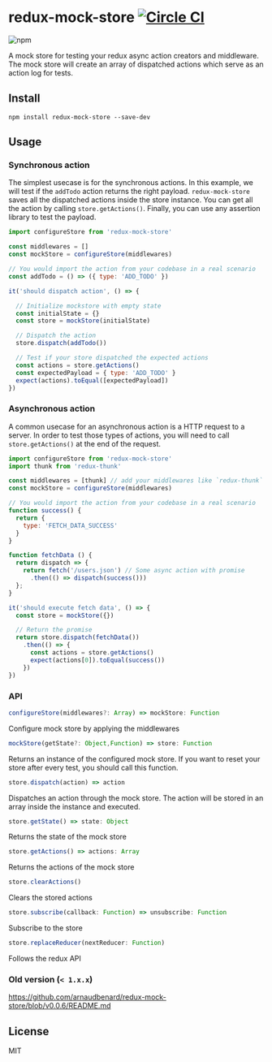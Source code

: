 # redux-mock-store [![Circle CI](https://circleci.com/gh/arnaudbenard/redux-mock-store/tree/master.svg?style=svg)](https://circleci.com/gh/arnaudbenard/redux-mock-store/tree/master)


![npm](https://nodei.co/npm/redux-mock-store.png?downloads=true&downloadRank=true&stars=true)

A mock store for testing your redux async action creators and middleware. The mock store will create an array of dispatched actions which serve as an action log for tests.

## Install

```
npm install redux-mock-store --save-dev
```

## Usage

### Synchronous action

The simplest usecase is for the synchronous actions. In this example, we will test if the `addTodo` action returns the right payload. `redux-mock-store` saves all the dispatched actions inside the store instance. You can get all the action by calling `store.getActions()`. Finally, you can use any assertion library to test the payload.

```js
import configureStore from 'redux-mock-store'

const middlewares = []
const mockStore = configureStore(middlewares)

// You would import the action from your codebase in a real scenario
const addTodo = () => ({ type: 'ADD_TODO' })

it('should dispatch action', () => {

  // Initialize mockstore with empty state
  const initialState = {}
  const store = mockStore(initialState)

  // Dispatch the action
  store.dispatch(addTodo())

  // Test if your store dispatched the expected actions
  const actions = store.getActions()
  const expectedPayload = { type: 'ADD_TODO' }
  expect(actions).toEqual([expectedPayload])
})
```

### Asynchronous action

A common usecase for an asynchronous action is a HTTP request to a server. In order to test those types of actions, you will need to call `store.getActions()` at the end of the request.

```js
import configureStore from 'redux-mock-store'
import thunk from 'redux-thunk'

const middlewares = [thunk] // add your middlewares like `redux-thunk`
const mockStore = configureStore(middlewares)

// You would import the action from your codebase in a real scenario
function success() {
  return {
    type: 'FETCH_DATA_SUCCESS'
  }
}

function fetchData () {
  return dispatch => {
    return fetch('/users.json') // Some async action with promise
      .then(() => dispatch(success()))
  };
}

it('should execute fetch data', () => {
  const store = mockStore({})

  // Return the promise
  return store.dispatch(fetchData())
    .then(() => {
      const actions = store.getActions()
      expect(actions[0]).toEqual(success())
    })
})
```

### API

```js
configureStore(middlewares?: Array) => mockStore: Function
```
Configure mock store by applying the middlewares

```js
mockStore(getState?: Object,Function) => store: Function
```
Returns an instance of the configured mock store. If you want to reset your store after every test, you should call this function.

```js
store.dispatch(action) => action
```
Dispatches an action through the mock store. The action will be stored in an array inside the instance and executed.

```js
store.getState() => state: Object
```
Returns the state of the mock store

```js
store.getActions() => actions: Array
```
Returns the actions of the mock store

```js
store.clearActions()
```
Clears the stored actions

```js
store.subscribe(callback: Function) => unsubscribe: Function
```
Subscribe to the store

```js
store.replaceReducer(nextReducer: Function)
```
Follows the redux API

### Old version (`< 1.x.x`)

https://github.com/arnaudbenard/redux-mock-store/blob/v0.0.6/README.md


## License

MIT
